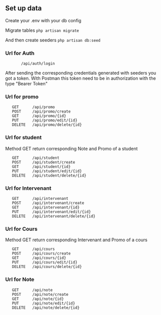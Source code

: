 ## Set up data

Create your .env with your db config

Migrate tables
`
    php artisan migrate
`

And then create seeders
`
    php artisan db:seed
`

### Url for Auth

`       
    /api/auth/login
`

After sending the corresponding credentials generated with seeders you got a token.
With Postman this token need to be in authorization with the type "Bearer Token" 

### Url for promo

```
   GET      /api/promo
   POST     /api/promo/create
   GET      /api/promo/{id}
   PUT      /api/promo/edit/{id}
   DELETE   /api/promo/delete/{id}
```

### Url for student

Method GET return corresponding Note and Promo of a student
```
   GET      /api/student
   POST     /api/student/create 
   GET      /api/student/{id}
   PUT      /api/student/edit/{id}
   DELETE   /api/student/delete/{id}
```

### Url for Intervenant

```
   GET      /api/intervenant
   POST     /api/intervenant/create
   GET      /api/intervenant/{id}
   PUT      /api/intervenant/edit/{id}
   DELETE   /api/intervenant/delete/{id}
```

### Url for Cours

Method GET return corresponding Intervenant and Promo of a cours
```
   GET      /api/cours
   POST     /api/cours/create
   GET      /api/cours/{id}
   PUT      /api/cours/edit/{id}
   DELETE   /api/cours/delete/{id}
```

### Url for Note

```
   GET      /api/note
   POST     /api/note/create
   GET      /api/note/{id}
   PUT      /api/note/edit/{id}
   DELETE   /api/note/delete/{id}
```

